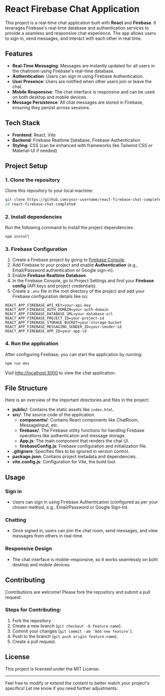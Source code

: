 # React Firebase Chat Application

This project is a real-time chat application built with **React** and **Firebase**. It leverages Firebase's real-time database and authentication services to provide a seamless and responsive chat experience. The app allows users to sign in, send messages, and interact with each other in real time.

## Features

- **Real-Time Messaging**: Messages are instantly updated for all users in the chatroom using Firebase's real-time database.
- **Authentication**: Users can sign in using Firebase Authentication.
- **User Presence**: Users are notified when other users join or leave the chat.
- **Mobile Responsive**: The chat interface is responsive and can be used on both desktop and mobile devices.
- **Message Persistence**: All chat messages are stored in Firebase, ensuring they persist across sessions.

## Tech Stack

- **Frontend**: React, Vite
- **Backend**: Firebase Realtime Database, Firebase Authentication
- **Styling**: CSS (can be enhanced with frameworks like Tailwind CSS or Material-UI if needed)

## Project Setup

### 1. Clone the repository

Clone this repository to your local machine:

```bash
git clone https://github.com/your-username/react-firebase-chat-completed.git
cd react-firebase-chat-completed
```

### 2. Install dependencies

Run the following command to install the project dependencies:

```bash
npm install
```

### 3. Firebase Configuration

1. Create a Firebase project by going to [Firebase Console](https://console.firebase.google.com/).
2. Add Firebase to your project and enable **Authentication** (e.g., Email/Password authentication or Google sign-in).
3. Enable **Firebase Realtime Database**.
4. In the Firebase Console, go to Project Settings and find your **Firebase config** (API keys and project credentials).
5. Create a `.env` file in the root directory of the project and add your Firebase configuration details like so:

```env
REACT_APP_FIREBASE_API_KEY=your-api-key
REACT_APP_FIREBASE_AUTH_DOMAIN=your-auth-domain
REACT_APP_FIREBASE_DATABASE_URL=your-database-url
REACT_APP_FIREBASE_PROJECT_ID=your-project-id
REACT_APP_FIREBASE_STORAGE_BUCKET=your-storage-bucket
REACT_APP_FIREBASE_MESSAGING_SENDER_ID=your-sender-id
REACT_APP_FIREBASE_APP_ID=your-app-id
```

### 4. Run the application

After configuring Firebase, you can start the application by running:

```bash
npm run dev
```

Visit [http://localhost:3000](http://localhost:3000) to view the chat application.

## File Structure

Here is an overview of the important directories and files in the project:

- **public/**: Contains the static assets like `index.html`.
- **src/**: The source code of the application.
  - **components/**: Contains React components like ChatRoom, MessageInput, etc.
  - **firebase/**: The Firebase utility functions for handling Firebase operations like authentication and message storage.
  - **App.js**: The main component that renders the chat UI.
  - **firebaseConfig.js**: Firebase configuration and initialization file.
- **.gitignore**: Specifies files to be ignored in version control.
- **package.json**: Contains project metadata and dependencies.
- **vite.config.js**: Configuration for Vite, the build tool.

## Usage

### Sign in
- Users can sign in using Firebase Authentication (configured as per your chosen method, e.g., Email/Password or Google Sign-In).

### Chatting
- Once signed in, users can join the chat room, send messages, and view messages from others in real-time.

### Responsive Design
- The chat interface is mobile-responsive, so it works seamlessly on both desktop and mobile devices.

## Contributing

Contributions are welcome! Please fork the repository and submit a pull request.

### Steps for Contributing:
1. Fork the repository.
2. Create a new branch (`git checkout -b feature-name`).
3. Commit your changes (`git commit -am 'Add new feature'`).
4. Push to the branch (`git push origin feature-name`).
5. Create a pull request.

## License

This project is licensed under the MIT License.

---

Feel free to modify or extend the content to better match your project's specifics! Let me know if you need further adjustments.
